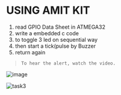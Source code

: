 
# USING AMIT KIT

1. read GPIO Data Sheet in ATMEGA32
2. write a embedded c code
3. to toggle 3 led on sequential way
4. then start a tick(pulse by Buzzer
5. return again

> `To hear the alert, watch the video.`
>




![image](https://github.com/mohamed-belall/Embedded_System_learn_in_depth_diploma/assets/77551534/bb6c4233-24f4-445e-bd33-645903ba34f4)

![task3](https://github.com/mohamed-belall/Embedded_System_learn_in_depth_diploma/assets/77551534/454dbc38-8d2f-44d6-9c71-f9fb0b47797f)



